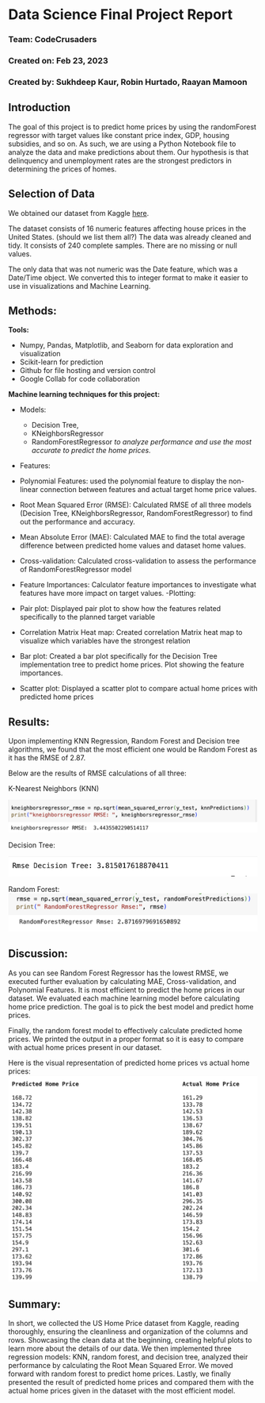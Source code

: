 # Data Science Final Project Report

### Team: CodeCrusaders
### Created on: Feb 23, 2023
### Created by: Sukhdeep Kaur, Robin Hurtado, Raayan Mamoon

## Introduction
The goal of this project is to predict home prices by using the randomForest regressor with target values like constant price index, GDP, housing subsidies, and so on. As such, we are using a Python Notebook file to analyze the data and make predictions about them. Our hypothesis is that delinquency and unemployment rates are the strongest predictors in determining the prices of homes.

## Selection of Data
We obtained our dataset from Kaggle [here](https://www.kaggle.com/datasets/jyotsnagurjar/factors-influencing-us-house-prices).  

The dataset consists of 16 numeric features affecting house prices in the United States. (should we list them all?) The data was already cleaned and tidy. It consists of 240 complete samples. There are no missing or null values.  

The only data that was not numeric was the Date feature, which was a Date/Time object.  We converted this to integer format to make it easier to use in visualizations and Machine Learning.    

## Methods:
**Tools:**
- Numpy, Pandas, Matplotlib, and Seaborn for data exploration and visualization
- Scikit-learn for prediction
- Github for file hosting and version control
- Google Collab for code collaboration
  
**Machine learning techniques for this project:**
- Models:
   - Decision Tree,
   - KNeighborsRegressor
   - RandomForestRegressor
   *to analyze performance and use the most accurate to predict the home prices.*
 
- Features:
 - Polynomial Features: used the polynomial feature to display the non-linear connection between features and actual target home price values.
 - Root Mean Squared Error (RMSE): Calculated RMSE of all three models (Decision Tree, KNeighborsRegressor, RandomForestRegressor) to find out the performance and accuracy. 
 - Mean Absolute Error (MAE): Calculated MAE to find the total average difference between predicted home values and dataset home values.
 - Cross-validation: Calculated cross-validation to assess the performance of RandomForestRegressor model
 - Feature Importances: Calculator feature importances to investigate what features have more impact on target values.
-Plotting:
 - Pair plot: Displayed pair plot to show how the features related specifically to the planned target variable
 - Correlation Matrix Heat map: Created correlation Matrix heat map to visualize which variables have the strongest relation
 - Bar plot: Created a bar plot specifically for the Decision Tree implementation tree to predict home prices. Plot showing the feature importances.
 - Scatter plot: Displayed a scatter plot to compare actual home prices with predicted home prices

## Results:
Upon implementing KNN Regression, Random Forest and Decision tree algorithms, we found that the most efficient one would be Random Forest as it has the RMSE of 2.87. 

Below are the results of RMSE calculations of all three:

K-Nearest Neighbors (KNN) 

![Knn_Report_Img](knn_report_img.png)




Decision Tree:

![Decision_Tree_RMSE_Img](dt_rmse_img.png)

Random Forest:
![Random_Forest_RMSE_Img](rf_rmse_img.png)

## Discussion:

As you can see Random Forest Regressor has the lowest RMSE, we executed further evaluation by calculating MAE, Cross-validation, and Polynomial Features. It is most efficient to predict the home prices in our dataset. We evaluated each machine learning model before calculating home price prediction. The goal is to pick the best model and predict home prices.

Finally, the random forest model to effectively calculate predicted home prices. We printed the output in a proper format so it is easy to compare with actual home prices present in our dataset. 

Here is the visual representation of predicted home prices vs actual home prices:
![Predicted_vs_Actual_Img](predict_vs_actual_img.png)

## Summary:
In short, we collected the US Home Price dataset from Kaggle, reading thoroughly, ensuring the cleanliness and organization of the columns and rows. Showcasing the clean data at the beginning, creating helpful plots to learn more about the details of our data. We then implemented three regression models: KNN, random forest, and decision tree, analyzed their performance by calculating the Root Mean Squared Error. We moved forward with random forest to predict home prices. Lastly, we finally presented the result of predicted home prices and compared them with the actual home prices given in the dataset with the most efficient model. 
